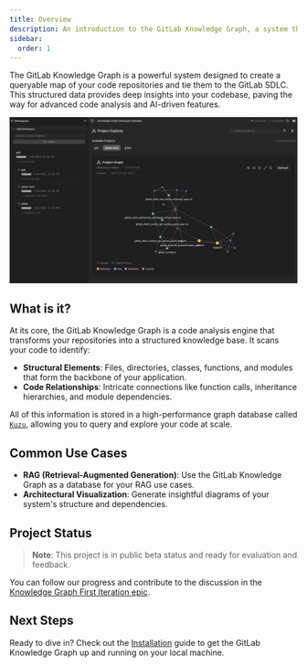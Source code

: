 ```yaml
---
title: Overview
description: An introduction to the GitLab Knowledge Graph, a system that creates a structured, queryable representation of your code.
sidebar:
  order: 1
---
```


The GitLab Knowledge Graph is a powerful system designed to create a queryable map of your code repositories and tie them to the GitLab SDLC. This structured data provides deep insights into your codebase, paving the way for advanced code analysis and AI-driven features.

![UI screenshot](../../../assets/ui-screenshot.png)

## What is it?

At its core, the GitLab Knowledge Graph is a code analysis engine that transforms your repositories into a structured knowledge base. It scans your code to identify:

- **Structural Elements**: Files, directories, classes, functions, and modules that form the backbone of your application.
- **Code Relationships**: Intricate connections like function calls, inheritance hierarchies, and module dependencies.

All of this information is stored in a high-performance graph database called [`Kuzu`](https://kuzudb.com/), allowing you to query and explore your code at scale.

## Common Use Cases

- **RAG (Retrieval-Augmented Generation)**: Use the GitLab Knowledge Graph as a database for your RAG use cases.
- **Architectural Visualization**: Generate insightful diagrams of your system's structure and dependencies.

## Project Status

> **Note**: This project is in public beta status and ready for evaluation and feedback.

You can follow our progress and contribute to the discussion in the [Knowledge Graph First Iteration epic](https://gitlab.com/groups/gitlab-org/-/epics/17514).

## Next Steps

Ready to dive in? Check out the [Installation](/getting-started/install) guide to get the GitLab Knowledge Graph up and running on your local machine.
